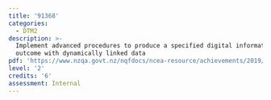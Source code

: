 ```yaml
---
title: '91368'
categories:
  - DTM2
description: >-
  Implement advanced procedures to produce a specified digital information
  outcome with dynamically linked data
pdf: 'https://www.nzqa.govt.nz/nqfdocs/ncea-resource/achievements/2019/as91368.pdf'
level: '2'
credits: '6'
assessment: Internal
---
```



